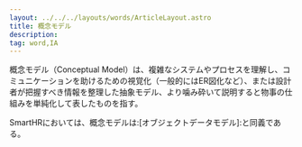 ```yaml
---
layout: ../../../layouts/words/ArticleLayout.astro
title: 概念モデル
description:
tag: word,IA
---
```


概念モデル（Conceptual Model）は、複雑なシステムやプロセスを理解し、コミュニケーションを助けるための視覚化（一般的にはER図化など）、または設計者が把握すべき情報を整理した抽象モデル、より噛み砕いて説明すると物事の仕組みを単純化して表したものを指す。

SmartHRにおいては、概念モデルは:[オブジェクトデータモデル]:と同義である。
